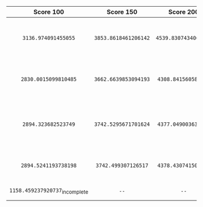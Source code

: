 | Score 100 | Score 150 | Score 200 | Method | Editor | Branch Name |
| :----: | :----: | :----: | :----: | :----: | :----: |
| `3136.974091455055` | `3853.8618461206142` | `4539.8307434069775` | Modified (Greedier) Greedy on Profit <sub>time k</sub> / Duration | Tom | python-greedy-dp |
| `2830.0015099810485` | `3662.6639853094193` | `4308.841560586318` | SA on Profit <sub>time k</sub> / Duration with decay rate | Fred | python-greedy-SA |
| `2894.323682523749` | `3742.5295671701624` | `4377.049003639885` | Deterministic Greedy on Profit <sub>time k</sub> / Duration with decay rate | Fred | python-greedy-value/time-decay |
| `2894.5241193738198` | `3742.499307126517` | `4378.430741504596` | Deterministic Greedy on Profit <sub>time k</sub> / Duration | Fred | python-greedy-value/timestamp |
| `1158.459237920737`<sub>incomplete</sub> | `--` | `--` | DFS Brutal Force | Fred | python-brutal_force-dfs |

